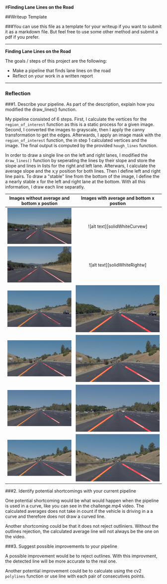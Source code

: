 #**Finding Lane Lines on the Road** 

##Writeup Template

###You can use this file as a template for your writeup if you want to submit it as a markdown file. But feel free to use some other method and submit a pdf if you prefer.

---

**Finding Lane Lines on the Road**

The goals / steps of this project are the following:
* Make a pipeline that finds lane lines on the road
* Reflect on your work in a written report


[//]: # (Image References)

[solidWhiteCurvewoa]: ./linesWithoutAverage/HoughLines_solidWhiteCurve.jpg "solidWhiteCurve without average"
[solidWhiteRightwoa]: ./linesWithoutAverage/HoughLines_solidWhiteRight.jpg "solidWhiteRight without average"
[solidYellowCurvewoa]: ./linesWithoutAverage/HoughLines_solidYellowCurve.jpg "solidYellowCurve without average"
[solidYellowCurve2woa]: ./linesWithoutAverage/HoughLines_solidYellowCurve2.jpg "solidYellowCurve2 without average"
[solidYellowLeftwoa]: ./linesWithoutAverage/HoughLines_solidYellowLeft.jpg "solidYellowLeft without average"
[whiteCarLaneSwitchwoa]: ./linesWithoutAverage/HoughLines_whiteCarLaneSwitch.jpg "whiteCarLaneSwitch without average"
[solidWhiteCurve]: ./linesWithAverage/HoughLines_solidWhiteCurve.jpg "solidWhiteCurve with average"
[solidWhiteRight]: ./linesWithAverage/HoughLines_solidWhiteRight.jpg "solidWhiteRight with average"
[solidYellowCurve]: ./linesWithAverage/HoughLines_solidYellowCurve.jpg "solidYellowCurve with average"
[solidYellowCurve2]: ./linesWithAverage/HoughLines_solidYellowCurve2.jpg "solidYellowCurve2 with average"
[solidYellowLeft]: ./linesWithAverage/HoughLines_solidYellowLeft.jpg "solidYellowLeft with average"
[whiteCarLaneSwitch]: ./linesWithAverage/HoughLines_whiteCarLaneSwitch.jpg "whiteCarLaneSwitch with average"

---

### Reflection

###1. Describe your pipeline. As part of the description, explain how you modified the draw_lines() function.


My pipeline consisted of 6 steps. First, I calculate the vertices for the `region_of_interest` function as this is a static process for a given image.
Second, I converted the images to grayscale, then I apply the canny transformation to get the edges. Afterwards, I apply an image mask with the `region_of_interest` function, the in step 1 calculated vertices and the image. The final output is computed by the provided `hough_lines` function.

In order to draw a single line on the left and right lanes, I modified the `draw_lines()` function by seperating the lines by their slope and store the slope and lines in lists for the right and left lane. Afterwars, I calculate the average slope and the x,y position for both lines. Then I define left and right line pairs. To draw a "stable" line from the bottom of the image, I define the a nearly stable x for the left and right lane at the bottom. With all this information, I draw each line separatly.

| Images without average and bottom x postion | Images with average and bottom x postion |
|:---:|:---:|
| ![alt text][solidWhiteCurvewoa] | ![alt text][solidWhiteCurvew] |
| ![alt text][solidWhiteRightwoa] | ![alt text][solidWhiteRightw] |
| ![alt text][solidYellowCurvewoa] | ![alt text][solidYellowCurve] |
| ![alt text][solidYellowCurve2woa] | ![alt text][solidYellowCurve2] |
| ![alt text][solidYellowLeftwoa] | ![alt text][solidYellowLeft] |
| ![alt text][whiteCarLaneSwitchwoa] | ![alt text][whiteCarLaneSwitch] |


###2. Identify potential shortcomings with your current pipeline


One potential shortcoming would be what would happen when the pipeline is used in a curve, like you can see in the challenge.mp4 video. The calculated averages does not take in count if the vehicle is driving in a a curve and therefore does not draw a curved line.

Another shortcoming could be that it does not reject outliniers. Without the outlines rejection, the calculated average line will not always be the one on the video.


###3. Suggest possible improvements to your pipeline

A possible improvement would be to reject outlines. With this improvment, the detected line will be more accurate to the real one.

Another potential improvement could be to calculate using the cv2 `polylines` function or use line with each pair of consecutives points.